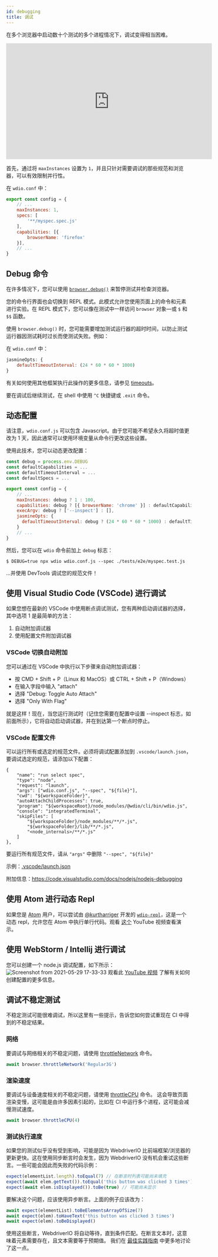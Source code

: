```yaml
---
id: debugging
title: 调试
---
```


在多个浏览器中启动数十个测试的多个进程情况下，调试变得相当困难。

<iframe width="560" height="315" src="https://www.youtube.com/embed/_bw_VWn5IzU" frameborder="0" allowFullScreen></iframe>

首先，通过将 `maxInstances` 设置为 `1`，并且只针对需要调试的那些规范和浏览器，可以有效限制并行性。

在 `wdio.conf` 中：

```js
export const config = {
    // ...
    maxInstances: 1,
    specs: [
        '**/myspec.spec.js'
    ],
    capabilities: [{
        browserName: 'firefox'
    }],
    // ...
}
```

## Debug 命令

在许多情况下，您可以使用 [`browser.debug()`](/docs/api/browser/debug) 来暂停测试并检查浏览器。

您的命令行界面也会切换到 REPL 模式。此模式允许您使用页面上的命令和元素进行实验。在 REPL 模式下，您可以像在测试中一样访问 `browser` 对象&mdash;或 `$` 和 `$$` 函数。

使用 `browser.debug()` 时，您可能需要增加测试运行器的超时时间，以防止测试运行器因测试耗时过长而使测试失败。例如：

在 `wdio.conf` 中：

```js
jasmineOpts: {
    defaultTimeoutInterval: (24 * 60 * 60 * 1000)
}
```

有关如何使用其他框架执行此操作的更多信息，请参见 [timeouts](timeouts)。

要在调试后继续测试，在 shell 中使用 `^C` 快捷键或 `.exit` 命令。
## 动态配置

请注意，`wdio.conf.js` 可以包含 Javascript。由于您可能不希望永久将超时值更改为 1 天，因此通常可以使用环境变量从命令行更改这些设置。

使用此技术，您可以动态更改配置：

```js
const debug = process.env.DEBUG
const defaultCapabilities = ...
const defaultTimeoutInterval = ...
const defaultSpecs = ...

export const config = {
    // ...
    maxInstances: debug ? 1 : 100,
    capabilities: debug ? [{ browserName: 'chrome' }] : defaultCapabilities,
    execArgv: debug ? ['--inspect'] : [],
    jasmineOpts: {
      defaultTimeoutInterval: debug ? (24 * 60 * 60 * 1000) : defaultTimeoutInterval
    }
    // ...
}
```

然后，您可以在 `wdio` 命令前加上 `debug` 标志：

```
$ DEBUG=true npx wdio wdio.conf.js --spec ./tests/e2e/myspec.test.js
```

...并使用 DevTools 调试您的规范文件！

## 使用 Visual Studio Code (VSCode) 进行调试

如果您想在最新的 VSCode 中使用断点调试测试，您有两种启动调试器的选择，其中选项 1 是最简单的方法：
 1. 自动附加调试器
 2. 使用配置文件附加调试器

### VSCode 切换自动附加

您可以通过在 VSCode 中执行以下步骤来自动附加调试器：
 - 按 CMD + Shift + P（Linux 和 MacOS）或 CTRL + Shift + P（Windows）
 - 在输入字段中输入 "attach"
 - 选择 "Debug: Toggle Auto Attach"
 - 选择 "Only With Flag"

就是这样！现在，当您运行测试时（记住您需要在配置中设置 --inspect 标志，如前面所示），它将自动启动调试器，并在到达第一个断点时停止。

### VSCode 配置文件

可以运行所有或选定的规范文件。必须将调试配置添加到 `.vscode/launch.json`，要调试选定的规范，请添加以下配置：
```
{
    "name": "run select spec",
    "type": "node",
    "request": "launch",
    "args": ["wdio.conf.js", "--spec", "${file}"],
    "cwd": "${workspaceFolder}",
    "autoAttachChildProcesses": true,
    "program": "${workspaceRoot}/node_modules/@wdio/cli/bin/wdio.js",
    "console": "integratedTerminal",
    "skipFiles": [
        "${workspaceFolder}/node_modules/**/*.js",
        "${workspaceFolder}/lib/**/*.js",
        "<node_internals>/**/*.js"
    ]
},
```

要运行所有规范文件，请从 `"args"` 中删除 `"--spec", "${file}"`

示例：[.vscode/launch.json](https://github.com/mgrybyk/webdriverio-devtools/blob/master/.vscode/launch.json)

附加信息：https://code.visualstudio.com/docs/nodejs/nodejs-debugging

## 使用 Atom 进行动态 Repl

如果您是 [Atom](https://atom.io/) 用户，可以尝试由 [@kurtharriger](https://github.com/kurtharriger) 开发的 [`wdio-repl`](https://github.com/kurtharriger/wdio-repl)，这是一个动态 repl，允许您在 Atom 中执行单行代码。观看 [这个](https://www.youtube.com/watch?v=kdM05ChhLQE) YouTube 视频查看演示。

## 使用 WebStorm / Intellij 进行调试
您可以创建一个 node.js 调试配置，如下所示：
![Screenshot from 2021-05-29 17-33-33](https://user-images.githubusercontent.com/18728354/120088460-81844c00-c0a5-11eb-916b-50f21c8472a8.png)
观看此 [YouTube 视频](https://www.youtube.com/watch?v=Qcqnmle6Wu8) 了解有关如何创建配置的更多信息。

## 调试不稳定测试

不稳定测试可能很难调试，所以这里有一些提示，告诉您如何尝试重现在 CI 中得到的不稳定结果。

### 网络
要调试与网络相关的不稳定问题，请使用 [throttleNetwork](https://webdriver.io/docs/api/browser/throttleNetwork) 命令。
```js
await browser.throttleNetwork('Regular3G')
```

### 渲染速度
要调试与设备速度相关的不稳定问题，请使用 [throttleCPU](https://webdriver.io/docs/api/browser/throttleCPU) 命令。
这会导致页面渲染变慢，这可能是由许多因素引起的，比如在 CI 中运行多个进程，这可能会减慢测试速度。
```js
await browser.throttleCPU(4)
```

### 测试执行速度

如果您的测试似乎没有受到影响，可能是因为 WebdriverIO 比前端框架/浏览器的更新更快。这在使用同步断言时会发生，因为 WebdriverIO 没有机会重试这些断言。一些可能会因此而失败的代码示例：
```js
expect(elementList.length).toEqual(7) // 在断言时列表可能尚未填充
expect(await elem.getText()).toEqual('this button was clicked 3 times') // 在断言时文本可能尚未更新，导致错误（"this button was clicked 2 times" 与预期的 "this button was clicked 3 times" 不匹配）
expect(await elem.isDisplayed()).toBe(true) // 可能尚未显示
```
要解决这个问题，应该使用异步断言。上面的例子应该改为：
```js
await expect(elementList).toBeElementsArrayOfSize(7)
await expect(elem).toHaveText('this button was clicked 3 times')
await expect(elem).toBeDisplayed()
```
使用这些断言，WebdriverIO 将自动等待，直到条件匹配。在断言文本时，这意味着元素需要存在，且文本需要等于预期值。
我们在 [最佳实践指南](https://webdriver.io/docs/bestpractices#use-the-built-in-assertions) 中更多地讨论了这一点。